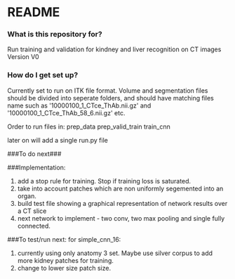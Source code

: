 # README #

### What is this repository for? ###

Run training and validation for kindney and liver recognition on CT images 
Version V0

### How do I get set up? ###

Currently set to run on ITK file format. Volume and segmentation files should be divided into seperate folders, and should 
have matching files name such as '10000100_1_CTce_ThAb.nii.gz' and '10000100_1_CTce_ThAb_58_6.nii.gz' etc.

Order to run files in:
prep_data
prep_valid_train
train_cnn

later on will add a single run.py file

###To do next###

###Implementation:
1. add a stop rule for training. Stop if training loss is saturated.
2. take into account patches which are non uniformly segemented into an organ.
3. build test file showing a graphical representation of network results over a CT slice
4. next network to implement - two conv, two max pooling and single fully connected.

###To test/run next:
for simple_cnn_16:
1. currently using only anatomy 3 set. Maybe use silver corpus to add more kidney patches for training.
2. change to lower size patch size.